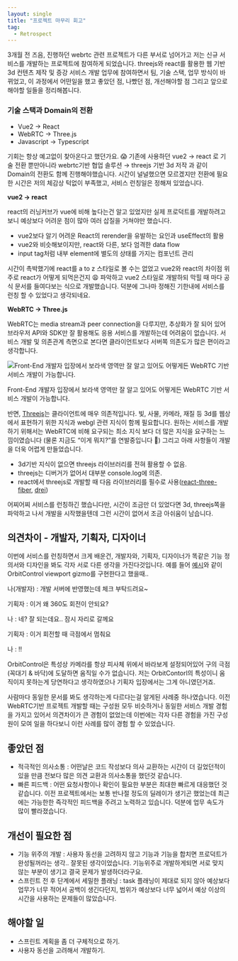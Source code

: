 ```yaml
---
layout: single
title: "프로젝트 마무리 회고"
tag:
  - Retrospect
---
```


3개월 전 즈음, 진행하던 webrtc 관련 프로젝트가 다른 부서로 넘어가고 저는 신규 서비스를 개발하는 프로젝트에 참여하게 되었습니다. threejs와 react를 활용한 웹 기반 3d 컨텐츠 제작 및 증강 서비스 개발 업무에 참여하면서 팀, 기술 스택, 업무 방식이 바뀌었고, 이 과정에서 어떤일을 했고 좋았던 점, 나빴던 점, 개선해야할 점 그리고 앞으로 해야할 일들을 정리해봅니다.

### 기술 스택과 Domain의 전환

- Vue2 → React
- WebRTC → Three.js
- Javascript → Typescript

기회는 항상 예고없이 찾아온다고 했던가요. 😱 기존에 사용하던 vue2 → react 로 기술 전환 뿐만아니라 webrtc기반 협업 솔루션 → threejs 기반 3d 저작 과 같이 Domain의 전환도 함께 진행해야했습니다. 시간이 널널했으면 모르겠지만 전환에 필요한 시간은 저의 체감상 턱없이 부족했고, 서비스 런칭일은 정해져 있었습니다.

**vue2 → react**

react의 러닝커브가 vue에 비해 높다는건 알고 있었지만 실제 프로덕트를 개발하려고 보니 예상보다 어려운 점이 많아 여러 삽질을 거쳐야만 했습니다.

- vue2보다 알기 어려운 React의 rerender을 유발하는 요인과 useEffect의 활용
- vue2와 비슷해보이지만, react와 다른, 보다 엄격한 data flow
- input tag처럼 내부 element에 별도의 상태를 가지는 컴포넌트 관리

시간이 촉박했기에 react를 a to z 스타일로 볼 수는 없었고 vue2와 react의 차이점 위주로 react가 어떻게 되먹은건지 😩 파악하고 vue2 스타일로 개발하되 막힐 때 마다 공식 문서를 들여다보는 식으로 개발했습니다. 덕분에 그나마 정해진 기한내에 서비스를 런칭 할 수 있었다고 생각되네요.

**WebRTC → Three.js**

WebRTC는 media stream과 peer connection을 다루지만, 추상화가 잘 되어 있어 브라우저 API와 SDK만 잘 활용해도 응용 서비스를 개발하는데 어려움이 없습니다. 서비스 개발 및 의존관계 측면으로 본다면 클라이언트보다 서버쪽 의존도가 많은 편이라고 생각합니다.

![Front-End 개발자 입장에서 보라색 영역만 잘 알고 있어도 어떻게든 WebRTC 기반 서비스 개발이 가능합니다.](https://webrtc.github.io/webrtc-org/assets/images/webrtc-public-diagram-for-website.png)

Front-End 개발자 입장에서 보라색 영역만 잘 알고 있어도 어떻게든 WebRTC 기반 서비스 개발이 가능합니다.

반면, [Threejs](https://threejs.org/)는 클라이언트에 매우 의존적입니다. 빛, 사물, 카메라, 재질 등 3d를 웹상에서 표현하기 위한 지식과 webgl 관련 지식이 함께 필요합니다. 원하는 서비스를 개발하기 위해서는 WebRTC에 비해 요구되는 최소 지식 보다 더 많은 지식을 요구하는 느낌이였습니다 (물론 지금도 “이게 뭐지?”를 연발중입니다 🥵) 그리고 아래 사항들이 개발을 더욱 어렵게 만들었습니다.

- 3d기반 지식이 없으면 threejs 라이브러리를 전혀 활용할 수 없음.
- threejs는 디버거가 없어서 대부분 console.log에 의존.
- react에서 threejs로 개발할 때 다음 라이브러리를 필수로 사용([react-three-fiber](https://github.com/pmndrs/react-three-fiber), [drei](https://github.com/pmndrs/drei))

어찌어찌 서비스를 런칭하긴 했습니다만, 시간이 조금만 더 있었다면 3d, threejs쪽을 파악하고 나서 개발을 시작했을텐데 그런 시간이 없어서 조금 아쉬움이 남습니다.

## 의견차이 - 개발자, 기획자, 디자이너

이번에 서비스를 런칭하면서 크게 배운건, 개발자와, 기획자, 디자이너가 똑같은 기능 정의서와 디자인을 봐도 각자 서로 다른 생각을 가진다것입니다. 예를 들어 [예시](https://drei.pmnd.rs/?path=/story/gizmos-gizmohelper--gizmo-helper-story)와 같이 OrbitControl viewport gizmo를 구현한다고 했을때..

나(개발자) : 개발 서버에 반영했는데 체크 부탁드려요~

기획자 : 이거 왜 360도 회전이 안되요?

나 : 네? 잘 되는데요.. 잠시 자리로 갈께요

기획자 : 이거 회전할 때 극점에서 멈춰요

나 : !!

OrbitControl은 특성상 카메라를 항상 피사체 위에서 바라보게 설정되어있어 구의 극점(꼭대기 & 바닥)에 도달하면 움직일 수가 없습니다. 저는 OrbitContorl의 특성이니 움직이지 못하는게 당연하다고 생각하였으나 기획자 입장에서는 그게 아니였던거죠.

사람마다 동일한 문서를 봐도 생각하는게 다르다는걸 알게된 사례중 하나였습니다. 이전 WebRTC기반 프로젝트 개발할 때는 구성원 모두 비슷하거나 동일한 서비스 개발 경험을 가지고 있어서 의견차이가 큰 경험이 없었는데 이번에는 각자 다른 경험을 가진 구성원이 모여 일을 하다보니 이런 사례를 많이 경험 할 수 있었습니다.

## 좋았던 점

- 적극적인 의사소통 : 어떤날은 코드 작성보다 의사 교환하는 시간이 더 길었던적이 있을 만큼 전보다 많은 의견 교환과 의사소통을 했던것 같습니다.
- 빠른 피드백 : 어떤 요청사항이나 확인이 필요한 부분은 최대한 빠르게 대응했던 것 같습니다. 이전 프로젝트에서는 보통 반나절 정도의 딜레이가 생기곤 했었는데 최근에는 가능한한 즉각적인 피드백을 주려고 노력하고 있습니다. 덕분에 업무 속도가 많이 빨라졌습니다.

## 개선이 필요한 점

- 기능 위주의 개발 : 사용자 동선을 고려하지 않고 기능과 기능을 합치면 프로덕트가 완성될꺼라는 생각.. 잘못된 생각이었습니다. 기능위주로 개발하게되면 서로 맞지 않는 부분이 생기고 결국 문제가 발생하더라구요.
- 스프린트 전 후 단계에서 세밀한 플래닝 : task 플래닝이 제대로 되지 않아 예상보다 업무가 너무 적어서 공백이 생긴다던지, 범위가 예상보다 너무 넓어서 예상 이상의 시간을 사용하는 문제들이 많았습니다.

## 해야할 일

- 스프린트 계획을 좀 더 구체적으로 하기.
- 사용자 동선을 고려해서 개발하기.
